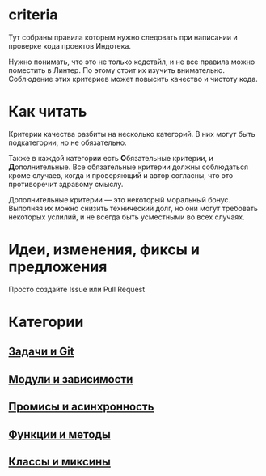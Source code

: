 # criteria
Тут собраны правила которым нужно следовать при написании и проверке кода проектов Индотека.

Нужно понимать, что это не только кодстайл, и не все правила можно поместить в Линтер.
По этому стоит их изучить внимательно. Соблюдение этих критериев может повысить качество и чистоту кода.

# Как читать
Критерии качества разбиты на несколько категорий. В них могут быть подкатегории, но не обязательно.

Также в каждой категории есть **О**бязательные критерии, и **Д**ополнительные.
Все обязательные критерии должны соблюдаться кроме случаев, когда и проверяющий и автор согласны,
что это противоречит здравому смыслу.

Дополнительные критерии — это некоторый моральный бонус.
Выполняя их можно снизить технический долг, но они могут требовать некоторых услилий,
и не всегда быть усместными во всех случаях.

# Идеи, изменения, фиксы и предложения
Просто создайте Issue или Pull Request

# Категории

## [Задачи и Git](Задачи%20и%20Git.md)
## [Модули и зависимости](Модули%20и%20зависимости.md)
## [Промисы и асинхронность](Промисы%20и%20асинхронность.md)
## [Функции и методы](Функции%20и%20методы.md)
## [Классы и миксины](Классы%20и%20миксины.md)

